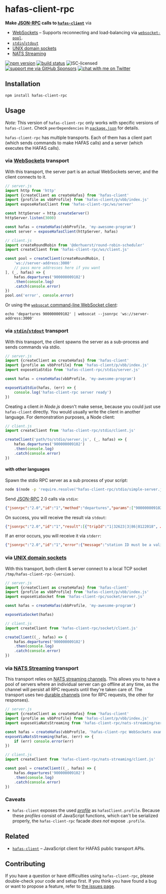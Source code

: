 # hafas-client-rpc

**Make [JSON-RPC](https://www.jsonrpc.org/) calls to [`hafas-client`](https://github.com/public-transport/hafas-client)** via

- [WebSockets](https://en.wikipedia.org/wiki/WebSocket) – Supports reconnecting and load-balancing via [`websocket-pool`](https://github.com/derhuerst/websocket-pool#websocket-pool).
- [`stdin`/`stdout`](https://en.wikipedia.org/wiki/Standard_streams)
- [UNIX domain sockets](https://en.wikipedia.org/wiki/Unix_domain_socket)
- [NATS Streaming](https://docs.nats.io/nats-streaming-concepts/intro)

[![npm version](https://img.shields.io/npm/v/hafas-client-rpc.svg)](https://www.npmjs.com/package/hafas-client-rpc)
[![build status](https://api.travis-ci.org/derhuerst/hafas-client-rpc.svg?branch=master)](https://travis-ci.org/derhuerst/hafas-client-rpc)
![ISC-licensed](https://img.shields.io/github/license/derhuerst/hafas-client-rpc.svg)
[![support me via GitHub Sponsors](https://img.shields.io/badge/support%20me-donate-fa7664.svg)](https://github.com/sponsors/derhuerst)
[![chat with me on Twitter](https://img.shields.io/badge/chat%20with%20me-on%20Twitter-1da1f2.svg)](https://twitter.com/derhuerst)


## Installation

```shell
npm install hafas-client-rpc
```


## Usage

*Note:* This version of `hafas-client-rpc` only works with specific versions of `hafas-client`. Check `peerDependencies` in [`package.json`](package.json) for details.

`hafas-client-rpc` has multiple transports. Each of them has a client part (which sends commands to make HAFAS calls) and a server (which executes the HAFAS calls).

### via [WebSockets](https://en.wikipedia.org/wiki/WebSocket) transport

With this transport, the server part is an actual WebSockets server, and the client connects to it.

```js
// server.js
import http from 'http'
import {createClient as createHafas} from 'hafas-client'
import {profile as vbbProfile} from 'hafas-client/p/vbb/index.js'
import exposeHafasClient from 'hafas-client-rpc/ws/server'

const httpServer = http.createServer()
httpServer.listen(3000)

const hafas = createHafas(vbbProfile, 'my-awesome-program')
const server = exposeHafasClient(httpServer, hafas)
```

```js
// client.js
import createRoundRobin from '@derhuerst/round-robin-scheduler'
import createClient from 'hafas-client-rpc/ws/client.js'

const pool = createClient(createRoundRobin, [
	'ws://server-address:3000'
	// pass more addresses here if you want
], (_, hafas) => {
	hafas.departures('900000009102')
	.then(console.log)
	.catch(console.error)
})
pool.on('error', console.error)
```

Or using the [`websocat` command-line WebSocket client](https://github.com/vi/websocat):

```shell
echo 'departures 900000009102' | websocat --jsonrpc 'ws://server-address:3000'
```

### via [`stdin`/`stdout`](https://en.wikipedia.org/wiki/Standard_streams) transport

With this transport, the client spawns the server as a sub-process and sends commands via stdio.

```js
// server.js
import {createClient as createHafas} from 'hafas-client'
import {profile as vbbProfile} from 'hafas-client/p/vbb/index.js'
import exposeViaStdio from 'hafas-client-rpc/stdio/server.js'

const hafas = createHafas(vbbProfile, 'my-awesome-program')

exposeViaStdio(hafas, (err) => {
	console.log('hafas-client-rpc server ready')
})
```

Creating a client *in Node.js* doesn't make sense, because you could just use `hafas-client` directly. You would usually write the client in another language. For demonstration purposes, a Node client:

```js
// client.js
import createClient from 'hafas-client-rpc/stdio/client.js'

createClient('path/to/stdio/server.js', (_, hafas) => {
	hafas.departures('900000009102')
	.then(console.log)
	.catch(console.error)
})
```

#### with other languages

Spawn the stdio RPC server as a sub process of your script:

```bash
node $(node -p 'require.resolve("hafas-client-rpc/stdio/simple-server.js")')
```

Send [JSON-RPC](todo) 2.0 calls via `stdin`:

```json
{"jsonrpc":"2.0","id":"1","method":"departures","params":["900000009102"]}
```

On success, you will receive the result via `stdout`:

```json
{"jsonrpc":"2.0","id":"1","result":[{"tripId":"1|32623|3|86|8122018", …}]}
```

If an error occurs, you will receive it via `stderr`:

```json
{"jsonrpc":"2.0","id":"1","error":{"message":"station ID must be a valid IBNR.","code":0,"data":{}}}
```

### via [UNIX domain sockets](https://en.wikipedia.org/wiki/Unix_domain_socket)

With this transport, both client & server connect to a local TCP socket `/tmp/hafas-client-rpc-{version}`.

```js
// server.js
import {createClient as createHafas} from 'hafas-client'
import {profile as vbbProfile} from 'hafas-client/p/vbb/index.js'
import exposeViaSocket from 'hafas-client-rpc/socket/server.js'

const hafas = createHafas(vbbProfile, 'my-awesome-program')

exposeViaSocket(hafas)
```

```js
// client.js
import createClient from 'hafas-client-rpc/socket/client.js'

createClient((_, hafas) => {
	hafas.departures('900000009102')
	.then(console.log)
	.catch(console.error)
})
```

### via [NATS Streaming](https://docs.nats.io/nats-streaming-concepts/intro) transport

This transport relies on [NATS streaming channels](https://docs.nats.io/nats-streaming-concepts/channels). This allows you to have a pool of servers where an individual server can go offline at any time, as the channel will persist all RPC requests until they're taken care of. The transport uses two [durable channels](https://docs.nats.io/nats-streaming-concepts/channels/subscriptions/durable) (one for RPC requests, the other for responses).

```js
// server.js
import {createClient as createHafas} from 'hafas-client'
import {profile as vbbProfile} from 'hafas-client/p/vbb/index.js'
import exposeViaNatsStreaming from 'hafas-client-rpc/nats-streaming/server.js'

const hafas = createHafas(vbbProfile, 'hafas-client-rpc WebSockets example')
exposeViaNatsStreaming(hafas, (err) => {
	if (err) console.error(err)
})
```

```js
// client.js
import createClient from 'hafas-client-rpc/nats-streaming/client.js'

const pool = createClient((_, hafas) => {
	hafas.departures('900000009102')
	.then(console.log)
	.catch(console.error)
})
```

### Caveats

- `hafas-client` exposes the used [*profile*](https://github.com/public-transport/hafas-client/tree/8278ff9c621f3d0671d7e109f15ab1c89fabfc0e/p) as `hafasClient.profile`. Because these *profiles* consist of JavaScript functions, which can't be serialized properly, the `hafas-client-rpc` facade *does not* expose `.profile`.


## Related

- [`hafas-client`](https://github.com/public-transport/hafas-client) – JavaScript client for HAFAS public transport APIs.


## Contributing

If you have a question or have difficulties using `hafas-client-rpc`, please double-check your code and setup first. If you think you have found a bug or want to propose a feature, refer to [the issues page](https://github.com/derhuerst/hafas-client-rpc/issues).
